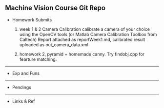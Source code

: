 Machine Vision Course Git Repo
---
+ Homework Submits
  1. week 1 & 2 Camera Calibration
    calibrate a camera of your choice using the OpenCV tools (or Matlab Camera Calibration Toolbox from Caltech)
    Report attached as reportWeek1.md, calibrated result uploaded as out_camera_data.xml  

  2. homework 2, pyramid + homemade canny. Try findobj.cpp for fearture matching.
---
+ Exp and Funs

---
+ Pendings

---
+ Links & Ref
